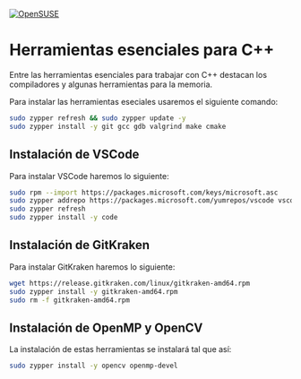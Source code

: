 [![OpenSUSE](https://img.shields.io/badge/OpenSUSE-0C322C?style=for-the-badge&logo=SUSE&logoColor=white)](OpenSUSE.md)

# Herramientas esenciales para C++

Entre las herramientas esenciales para trabajar con C++ destacan los compiladores y algunas herramientas para la memoria.

Para instalar las herramientas eseciales usaremos el siguiente comando:

```bash
sudo zypper refresh && sudo zypper update -y
sudo zypper install -y git gcc gdb valgrind make cmake
```

## Instalación de VSCode

Para instalar VSCode haremos lo siguiente:

```bash
sudo rpm --import https://packages.microsoft.com/keys/microsoft.asc
sudo zypper addrepo https://packages.microsoft.com/yumrepos/vscode vscode
sudo zypper refresh
sudo zypper install -y code
```

## Instalación de GitKraken

Para instalar GitKraken haremos lo siguiente:

```bash
wget https://release.gitkraken.com/linux/gitkraken-amd64.rpm
sudo zypper install -y gitkraken-amd64.rpm
sudo rm -f gitkraken-amd64.rpm
```

## Instalación de OpenMP y OpenCV

La instalación de estas herramientas se instalará tal que así:

```bash
sudo zypper install -y opencv openmp-devel
```
